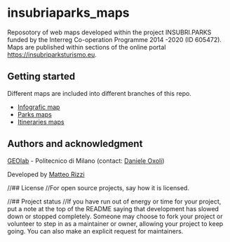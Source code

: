 # insubriaparks_maps

Reposotory of web maps  developed within the project INSUBRI.PARKS funded by the Interreg Co-operation Programme 2014 -2020 (ID 605472). Maps are published within sections of the online portal https://insubriparksturismo.eu.

## Getting started

Different maps are included into different branches of this repo.

- [Infografic map](https://gitlab.com/geolab.como/insubriaparks_maps/-/tree/MappeSinottiche) 
- [Parks maps](https://gitlab.com/geolab.como/insubriaparks_maps/-/tree/MappeDettaglio-Parchi)
- [Itineraries maps](https://gitlab.com/geolab.como/insubriaparks_maps/-/tree/MappeDettaglio-Sentieri)


## Authors and acknowledgment
[GEOlab](http://www.geolab.polimi.it/) - Politecnico di Milano (contact: [Daniele Oxoli](mailto:daniele.oxoli@polimi.it))

Developed by [Matteo Rizzi](mailto:matteorizzi9300@gmail.com) 

//## License
//For open source projects, say how it is licensed.

//## Project status
//If you have run out of energy or time for your project, put a note at the top of the README saying that development has slowed down or stopped completely. Someone may choose to fork your project or volunteer to step in as a maintainer or owner, allowing your project to keep going. You can also make an explicit request for maintainers.

